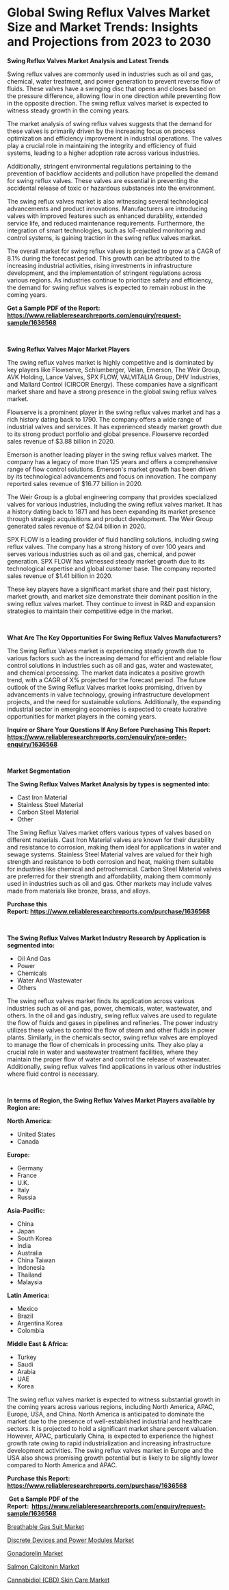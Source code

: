 <p><h1>Global Swing Reflux Valves Market Size and Market Trends: Insights and Projections from 2023 to 2030</h1></p><p><strong>Swing Reflux Valves Market Analysis and Latest Trends</strong></p>
<p><p>Swing reflux valves are commonly used in industries such as oil and gas, chemical, water treatment, and power generation to prevent reverse flow of fluids. These valves have a swinging disc that opens and closes based on the pressure difference, allowing flow in one direction while preventing flow in the opposite direction. The swing reflux valves market is expected to witness steady growth in the coming years.</p><p>The market analysis of swing reflux valves suggests that the demand for these valves is primarily driven by the increasing focus on process optimization and efficiency improvement in industrial operations. The valves play a crucial role in maintaining the integrity and efficiency of fluid systems, leading to a higher adoption rate across various industries.</p><p>Additionally, stringent environmental regulations pertaining to the prevention of backflow accidents and pollution have propelled the demand for swing reflux valves. These valves are essential in preventing the accidental release of toxic or hazardous substances into the environment.</p><p>The swing reflux valves market is also witnessing several technological advancements and product innovations. Manufacturers are introducing valves with improved features such as enhanced durability, extended service life, and reduced maintenance requirements. Furthermore, the integration of smart technologies, such as IoT-enabled monitoring and control systems, is gaining traction in the swing reflux valves market.</p><p>The overall market for swing reflux valves is projected to grow at a CAGR of 8.1% during the forecast period. This growth can be attributed to the increasing industrial activities, rising investments in infrastructure development, and the implementation of stringent regulations across various regions. As industries continue to prioritize safety and efficiency, the demand for swing reflux valves is expected to remain robust in the coming years.</p></p>
<p><strong>Get a Sample PDF of the Report:&nbsp; <a href="https://www.reliableresearchreports.com/enquiry/request-sample/1636568">https://www.reliableresearchreports.com/enquiry/request-sample/1636568</a></strong></p>
<p>&nbsp;</p>
<p><strong>Swing Reflux Valves Major Market Players</strong></p>
<p><p>The swing reflux valves market is highly competitive and is dominated by key players like Flowserve, Schlumberger, Velan, Emerson, The Weir Group, AVK Holding, Lance Valves, SPX FLOW, VALVITALIA Group, DHV Industries, and Mallard Control (CIRCOR Energy). These companies have a significant market share and have a strong presence in the global swing reflux valves market.</p><p>Flowserve is a prominent player in the swing reflux valves market and has a rich history dating back to 1790. The company offers a wide range of industrial valves and services. It has experienced steady market growth due to its strong product portfolio and global presence. Flowserve recorded sales revenue of $3.88 billion in 2020.</p><p>Emerson is another leading player in the swing reflux valves market. The company has a legacy of more than 125 years and offers a comprehensive range of flow control solutions. Emerson's market growth has been driven by its technological advancements and focus on innovation. The company reported sales revenue of $16.77 billion in 2020.</p><p>The Weir Group is a global engineering company that provides specialized valves for various industries, including the swing reflux valves market. It has a history dating back to 1871 and has been expanding its market presence through strategic acquisitions and product development. The Weir Group generated sales revenue of $2.04 billion in 2020.</p><p>SPX FLOW is a leading provider of fluid handling solutions, including swing reflux valves. The company has a strong history of over 100 years and serves various industries such as oil and gas, chemical, and power generation. SPX FLOW has witnessed steady market growth due to its technological expertise and global customer base. The company reported sales revenue of $1.41 billion in 2020.</p><p>These key players have a significant market share and their past history, market growth, and market size demonstrate their dominant position in the swing reflux valves market. They continue to invest in R&D and expansion strategies to maintain their competitive edge in the market.</p></p>
<p>&nbsp;</p>
<p><strong>What Are The Key Opportunities For Swing Reflux Valves Manufacturers?</strong></p>
<p><p>The Swing Reflux Valves market is experiencing steady growth due to various factors such as the increasing demand for efficient and reliable flow control solutions in industries such as oil and gas, water and wastewater, and chemical processing. The market data indicates a positive growth trend, with a CAGR of X% projected for the forecast period. The future outlook of the Swing Reflux Valves market looks promising, driven by advancements in valve technology, growing infrastructure development projects, and the need for sustainable solutions. Additionally, the expanding industrial sector in emerging economies is expected to create lucrative opportunities for market players in the coming years.</p></p>
<p><strong>Inquire or Share Your Questions If Any Before Purchasing This Report: <a href="https://www.reliableresearchreports.com/enquiry/pre-order-enquiry/1636568">https://www.reliableresearchreports.com/enquiry/pre-order-enquiry/1636568</a></strong></p>
<p>&nbsp;</p>
<p><strong>Market Segmentation</strong></p>
<p><strong>The Swing Reflux Valves Market Analysis by types is segmented into:</strong></p>
<p><ul><li>Cast Iron Material</li><li>Stainless Steel Material</li><li>Carbon Steel Material</li><li>Other</li></ul></p>
<p><p>The Swing Reflux Valves market offers various types of valves based on different materials. Cast Iron Material valves are known for their durability and resistance to corrosion, making them ideal for applications in water and sewage systems. Stainless Steel Material valves are valued for their high strength and resistance to both corrosion and heat, making them suitable for industries like chemical and petrochemical. Carbon Steel Material valves are preferred for their strength and affordability, making them commonly used in industries such as oil and gas. Other markets may include valves made from materials like bronze, brass, and alloys.</p></p>
<p><strong>Purchase this Report:&nbsp;<a href="https://www.reliableresearchreports.com/purchase/1636568">https://www.reliableresearchreports.com/purchase/1636568</a></strong></p>
<p>&nbsp;</p>
<p><strong>The Swing Reflux Valves Market Industry Research by Application is segmented into:</strong></p>
<p><ul><li>Oil And Gas</li><li>Power</li><li>Chemicals</li><li>Water And Wastewater</li><li>Others</li></ul></p>
<p><p>The swing reflux valves market finds its application across various industries such as oil and gas, power, chemicals, water, wastewater, and others. In the oil and gas industry, swing reflux valves are used to regulate the flow of fluids and gases in pipelines and refineries. The power industry utilizes these valves to control the flow of steam and other fluids in power plants. Similarly, in the chemicals sector, swing reflux valves are employed to manage the flow of chemicals in processing units. They also play a crucial role in water and wastewater treatment facilities, where they maintain the proper flow of water and control the release of wastewater. Additionally, swing reflux valves find applications in various other industries where fluid control is necessary.</p></p>
<p>&nbsp;</p>
<p><strong>In terms of Region, the Swing Reflux Valves Market Players available by Region are:</strong></p>
<p>
    <p> <strong> North America: </strong>
        <ul>
            <li>United States</li>
            <li>Canada</li>
        </ul>
        </p> 
    <p> <strong> Europe: </strong>
        <ul>
            <li>Germany</li>
            <li>France</li>
            <li>U.K.</li>
            <li>Italy</li>
            <li>Russia</li>
        </ul>
        </p> 
    <p> <strong> Asia-Pacific: </strong>
        <ul>
            <li>China</li>
            <li>Japan</li>
            <li>South Korea</li>
            <li>India</li>
            <li>Australia</li>
            <li>China Taiwan</li>
            <li>Indonesia</li>
            <li>Thailand</li>
            <li>Malaysia</li>
        </ul>
        </p> 
    <p> <strong> Latin America: </strong>
        <ul>
            <li>Mexico</li>
            <li>Brazil</li>
            <li>Argentina Korea</li>
            <li>Colombia</li>
        </ul>
        </p> 
    <p> <strong> Middle East & Africa: </strong>
        <ul>
            <li>Turkey</li>
            <li>Saudi</li>
            <li>Arabia</li>
            <li>UAE</li>
            <li>Korea</li>
        </ul>
    </p>
    </p>
<p><p>The swing reflux valves market is expected to witness substantial growth in the coming years across various regions, including North America, APAC, Europe, USA, and China. North America is anticipated to dominate the market due to the presence of well-established industrial and healthcare sectors. It is projected to hold a significant market share percent valuation. However, APAC, particularly China, is expected to experience the highest growth rate owing to rapid industrialization and increasing infrastructure development activities. The swing reflux valves market in Europe and the USA also shows promising growth potential but is likely to be slightly lower compared to North America and APAC.</p></p>
<p><strong>Purchase this Report: <a href="https://www.reliableresearchreports.com/purchase/1636568">https://www.reliableresearchreports.com/purchase/1636568</a></strong></p>
<p>&nbsp;<strong>Get a Sample PDF of the Report:&nbsp;&nbsp;<a href="https://www.reliableresearchreports.com/enquiry/request-sample/1636568">https://www.reliableresearchreports.com/enquiry/request-sample/1636568</a></strong></p>
<p><strong></strong></p>
<p><p><a href="https://www.linkedin.com/pulse/decoding-breathable-gas-suit-market-deep-dive-latest-trends-rczbe/">Breathable Gas Suit Market</a></p><p><a href="https://www.linkedin.com/pulse/discrete-devices-power-modules-market-insights-players-lbcze/">Discrete Devices and Power Modules Market</a></p><p><a href="https://medium.com/@yuvicharp23/gonadorelin-nbsp-market-focuses-on-market-share-size-and-projected-forecast-till-2030-7c17778bd1cd">Gonadorelin Market</a></p><p><a href="https://medium.com/@kartik.reportprime/salmon-calcitonin-market-report-reveals-the-latest-trends-and-growth-opportunities-of-this-market-c72defccda25">Salmon Calcitonin Market</a></p><p><a href="https://www.linkedin.com/pulse/cannabidiol-cbd-skin-care-market-insights-players-forecast-ci6pe/">Cannabidiol (CBD) Skin Care Market</a></p></p>